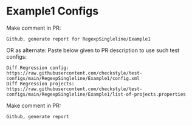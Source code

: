 # Example1 Configs
Make comment in PR:
```
Github, generate report for RegexpSingleline/Example1
```
OR as alternate:
Paste below given to PR description to use such test configs:
```
Diff Regression config: https://raw.githubusercontent.com/checkstyle/test-configs/main/RegexpSingleline/Example1/config.xml
Diff Regression projects: https://raw.githubusercontent.com/checkstyle/test-configs/main/RegexpSingleline/Example1/list-of-projects.properties
```
Make comment in PR:
```
Github, generate report
```
